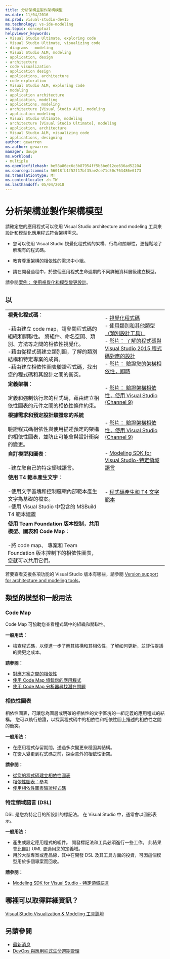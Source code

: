 ```yaml
---
title: 分析架構並製作架構模型
ms.date: 11/04/2016
ms.prod: visual-studio-dev15
ms.technology: vs-ide-modeling
ms.topic: conceptual
helpviewer_keywords:
- Visual Studio Ultimate, exploring code
- Visual Studio Ultimate, visualizing code
- diagrams - modeling
- Visual Studio ALM, modeling
- application, design
- architecture
- code visualization
- application design
- applications, architecture
- code exploration
- Visual Studio ALM, exploring code
- modeling
- application architecture
- application, modeling
- applications, modeling
- architecture [Visual Studio ALM], modeling
- application modeling
- Visual Studio Ultimate, modeling
- architecture [Visual Studio Ultimate], modeling
- application, architecture
- Visual Studio ALM, visualizing code
- applications, designing
author: gewarren
ms.author: gewarren
manager: douge
ms.workload:
- multiple
ms.openlocfilehash: be58a86ec6c3b87954ff5b5be012ce636ad52204
ms.sourcegitcommit: 56018fb1f52f17bf35ae2ce71c50c763486e6173
ms.translationtype: MT
ms.contentlocale: zh-TW
ms.lasthandoff: 05/04/2018
---
```

# <a name="analyze-and-model-your-architecture"></a>分析架構並製作架構模型
請確定您的應用程式可以使用 Visual Studio architecture and modeling 工具來設計和模型化應用程式符合架構需求。

* 您可以使用 Visual Studio 視覺化程式碼的架構、行為和關聯性，更輕鬆地了解現有的程式碼。

* 教育尊重架構的相依性的需求中小組。

* 請在開發過程中，於整個應用程式生命週期的不同詳細資料層級建立模型。

請參閱[案例： 使用視覺化和模型變更設計](../modeling/scenario-change-your-design-using-visualization-and-modeling.md)。

## <a name="to"></a>以

|||
|-|-|
|**視覺化程式碼**：<br /><br /> -藉由建立 code map，請參閱程式碼的組織和關聯性。 將組件、命名空間、類別、方法等之間的相依性視覺化。<br />-藉由從程式碼建立類別圖，了解的類別結構和特定專案的成員。<br />-藉由建立相依性圖表驗證程式碼，找出您的程式碼和其設計之間的衝突。|-   [視覺化程式碼](../modeling/visualize-code.md)<br />-   [使用類別和其他類型 （類別設計工具）](../ide/working-with-classes-and-other-types-class-designer.md)<br />-   [影片： 了解的程式碼與 Visual Studio 2015 程式碼對應的設計](https://channel9.msdn.com/Events/Visual-Studio/Connect-event-2015/502)<br />-   [影片： 驗證您的架構相依性，即時](https://sec.ch9.ms/sessions/69613110-c334-4f25-bb36-08e5a93456b5/170ValidateArchitectureDependenciesWithVisualStudio.mp4)|
|**定義架構**：<br /><br /> 定義和強制執行您的程式碼，藉由建立相依性圖表的元件之間的相依性條件約束。|-   [影片： 驗證架構相依性，使用 Visual Studio (Channel 9)](https://channel9.msdn.com/Events/Connect/2016/170)|
|**根據需求和預定設計驗證您的系統**<br /><br /> 驗證程式碼相依性與使用描述預定的架構的相依性圖表，並防止可能會與設計衝突的變更。|-   [影片： 驗證架構相依性，使用 Visual Studio (Channel 9)](https://channel9.msdn.com/Events/Connect/2016/170)|
|**自訂模型和圖表**：<br /><br /> -建立您自己的特定領域語言。|-   [Modeling SDK for Visual Studio-特定領域語言](../modeling/modeling-sdk-for-visual-studio-domain-specific-languages.md)|
|**使用 T4 範本產生文字**：<br /><br /> -使用文字區塊和控制邏輯內部範本產生文字為基礎的檔案。<br /> -使用 Visual Studio 中包含的 MSBuild T4 範本建置|-   [程式碼產生和 T4 文字範本](../modeling/code-generation-and-t4-text-templates.md)|
|**使用 Team Foundation 版本控制，共用模型、圖表和 Code Map**：<br /><br /> -將 code map、 專案和 Team Foundation 版本控制下的相依性圖表，您就可以共用它們。| |

若要查看支援各項功能的 Visual Studio 版本有哪些，請參閱 [Version support for architecture and modeling tools](../modeling/what-s-new-for-design-in-visual-studio.md#VersionSupport)。

## <a name="types-of-models-and-typical-uses"></a>類型的模型和一般用法

### <a name="code-maps"></a>Code Map
Code Map 可協助您查看程式碼中的組織和關聯性。

**一般用法：**

-   檢查程式碼，以便進一步了解其結構和其相依性，了解如何更新，並評估提議的變更之成本。

**請參閱：**

-   [對應方案之間的相依性](../modeling/map-dependencies-across-your-solutions.md)
-   [使用 Code Map 偵錯您的應用程式](../modeling/use-code-maps-to-debug-your-applications.md)
-   [使用 Code Map 分析器尋找潛在問題](../modeling/find-potential-problems-using-code-map-analyzers.md)

### <a name="dependency-diagram"></a>相依性圖表
相依性圖表，可讓您為圖層或明確的相依性的文字區塊的一組定義的應用程式的結構。 您可以執行驗證，以探索程式碼中的相依性和相依性圖上描述的相依性之間的衝突。

**一般用法：**

-   在應用程式存留期間，透過多次變更來穩固其結構。
-   在簽入變更到程式碼之前，探索意外的相依性衝突。

**請參閱：**

-   [從您的程式碼建立相依性圖表](../modeling/create-layer-diagrams-from-your-code.md)
-   [相依性圖表︰參考](../modeling/layer-diagrams-reference.md)
-   [使用相依性圖表驗證程式碼](../modeling/validate-code-with-layer-diagrams.md)

### <a name="domain-specific-language-dsl"></a>特定領域語言 (DSL)
DSL 是您為特定目的所設計的標記法。 在 Visual Studio 中，通常會以圖形表示。

**一般用法：**

-   產生或設定應用程式的組件。 開發標記法和工具必須進行一些工作。 此結果會比自訂 UML 更適用您的定義域。
-   用於大型專案或產品線，其中在開發 DSL 及其工具方面的投資，可因這個模型用於多個專案而回收。

**請參閱：**

-   [Modeling SDK for Visual Studio - 特定領域語言](../modeling/modeling-sdk-for-visual-studio-domain-specific-languages.md)

## <a name="where-can-i-get-more-information"></a>哪裡可以取得詳細資訊？

[Visual Studio Visualization & Modeling 工具論壇](http://go.microsoft.com/fwlink/?LinkId=184720)

## <a name="see-also"></a>另請參閱

- [最新消息](../modeling/what-s-new-for-design-in-visual-studio.md)
- [DevOps 與應用程式生命週期管理](http://msdn.microsoft.com/Library/74a1f71d-7f23-4c71-8fd7-89ede614fab6)

